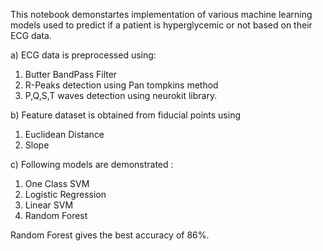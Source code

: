 This notebook demonstartes implementation of various machine learning models used to predict if a patient is hyperglycemic or not based on their ECG data.

a) ECG data is preprocessed using:
1. Butter BandPass Filter
2. R-Peaks detection using Pan tompkins method
3. P,Q,S,T waves detection using neurokit library.

b) Feature dataset is obtained from fiducial points using
1. Euclidean Distance
2. Slope

c) Following models are demonstrated :
1. One Class SVM
2. Logistic Regression
3. Linear SVM
4. Random Forest

Random Forest gives the best accuracy of 86%.


